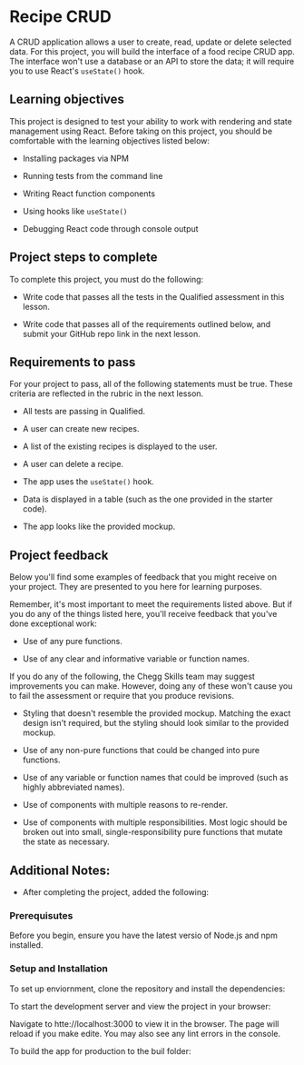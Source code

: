# Recipe CRUD
A CRUD application allows a user to create, read, update or delete selected data. For this project, you will build the interface of a food recipe CRUD app. The interface won't use a database or an API to store the data; it will require you to use React's `useState()` hook.

## Learning objectives
This project is designed to test your ability to work with rendering and state management using React. Before taking on this project, you should be comfortable with the learning objectives listed below:

* Installing packages via NPM

* Running tests from the command line

* Writing React function components

* Using hooks like `useState()`

* Debugging React code through console output

## Project steps to complete

To complete this project, you must do the following:

* Write code that passes all the tests in the Qualified assessment in this lesson.

* Write code that passes all of the requirements outlined below, and submit your GitHub repo link in the next lesson.

## Requirements to pass

For your project to pass, all of the following statements must be true. These criteria are reflected in the rubric in the next lesson.

* All tests are passing in Qualified.

* A user can create new recipes.

* A list of the existing recipes is displayed to the user.

* A user can delete a recipe.

* The app uses the `useState()` hook.

* Data is displayed in a table (such as the one provided in the starter code).

* The app looks like the provided mockup.

## Project feedback

Below you'll find some examples of feedback that you might receive on your project. They are presented to you here for learning purposes.

Remember, it's most important to meet the requirements listed above. But if you do any of the things listed here, you'll receive feedback that you've done exceptional work:

* Use of any pure functions.

* Use of any clear and informative variable or function names.

If you do any of the following, the Chegg Skills team may suggest improvements you can make. However, doing any of these won't cause you to fail the assessment or require that you produce revisions.

* Styling that doesn't resemble the provided mockup. Matching the exact design isn't required, but the styling should look similar to the provided mockup.

* Use of any non-pure functions that could be changed into pure functions.

* Use of any variable or function names that could be improved (such as highly abbreviated names).

* Use of components with multiple reasons to re-render.

* Use of components with multiple responsibilities. Most logic should be broken out into small, single-responsibility pure functions that mutate the state as necessary.

## Additional Notes:

* After completing the project, added the following:



### Prerequisutes

Before you begin, ensure you have the latest versio of Node.js and npm installed.

### Setup and Installation

To set up enviornment, clone the repository and install the dependencies:

To start the development server and view the project in your browser:

Navigate to htte://localhost:3000 to view it in the browser. The page will reload if you make edite. You may also see any lint errors in the console.

To build the app for production to the buil folder:
